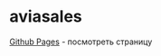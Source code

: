 # aviasales
[Github Pages]( https://dasdias.github.io/aviasales/ "Посмотреть страницу") \- посмотреть страницу
